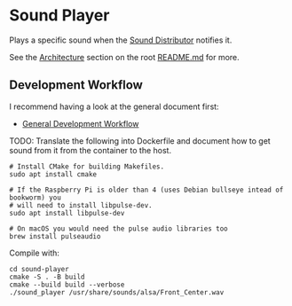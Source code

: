 # Sound Player

Plays a specific sound when the [Sound Distributor](/sound-distributor) notifies it.

See the [Architecture](/#architecture) section on the root [README.md](/) for more.

## Development Workflow

I recommend having a look at the general document first:

- [General Development Workflow](4-development-workflow)

TODO: Translate the following into Dockerfile and document how to get sound from it
from the container to the host.

```
# Install CMake for building Makefiles.
sudo apt install cmake

# If the Raspberry Pi is older than 4 (uses Debian bullseye intead of bookworm) you
# will need to install libpulse-dev.
sudo apt install libpulse-dev

# On macOS you would need the pulse audio libraries too
brew install pulseaudio
```

Compile with:

```
cd sound-player
cmake -S . -B build
cmake --build build --verbose
./sound_player /usr/share/sounds/alsa/Front_Center.wav
```


